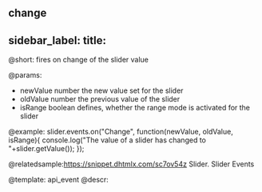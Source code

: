 change
---
sidebar_label: 
title: 
---          

@short:
fires on change of the slider value

@params:
- newValue		number		the new value set for the slider
- oldValue		number		the previous value of the slider
- isRange		boolean		defines, whether the range mode is activated for the slider


@example:
slider.events.on("Change", function(newValue, oldValue, isRange){
    console.log("The value of a slider has changed to "+slider.getValue());
});

@relatedsample:https://snippet.dhtmlx.com/sc7ov54z	Slider. Slider Events

@template: api_event
@descr:



